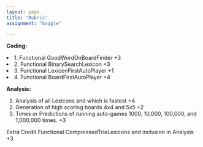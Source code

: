 ```yaml
---
layout: page
title: "Rubric"
assignment: "boggle"

---
```


**Coding:**
<li>1. Functional GoodWordOnBoardFinder +3 </li>
<li>2. Functional BinarySearchLexicon +3</li>
<li>3. Functional LexiconFirstAutoPlayer +1</li>
<li>4. Functional BoardFirstAutoPlayer +4</li>

**Analysis:**
1. Analysis of all Lexicons and which is fastest +4
2. Generation of high scoring boards 4x4 and 5x5 +2
3. Times or Predictions of running auto-games 1000, 10,000, 100,000, and 1,000,000 times. +3


Extra Credit Functional CompressedTrieLexicons and inclusion in Analysis +3